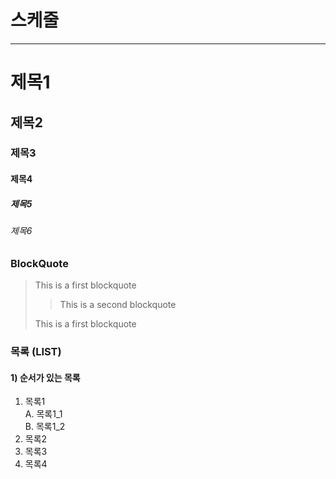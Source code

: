 # 스케줄

---

# 제목1

## 제목2

### 제목3

#### 제목4

##### 제목5

###### 제목6

### BlockQuote

> This is a first blockquote
>
> > This is a second blockquote
>
> This is a first blockquote

### 목록 (LIST)

#### 1) 순서가 있는 목록

1.  목록1  
    A. 목록1_1  
    B. 목록1_2
2.  목록2
3.  목록3
4.  목록4
